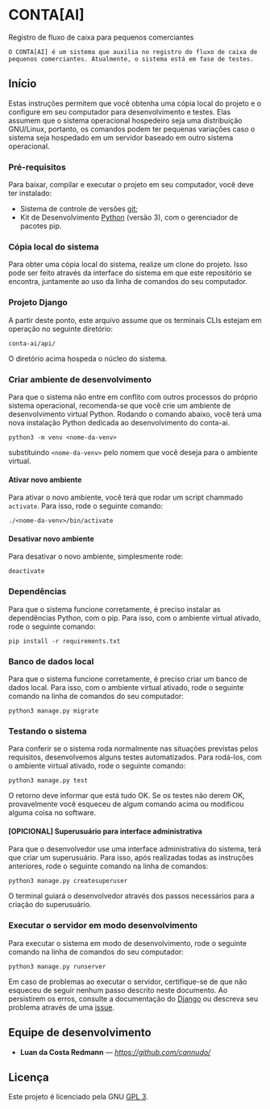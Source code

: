 # CONTA[AI]
Registro de fluxo de caixa para pequenos comerciantes


``
O CONTA[AI] é um sistema que auxilia no registro do fluxo de caixa de pequenos comerciantes. Atualmente, o sistema está em fase de testes.
``

## Início

Estas instruções permitem que você obtenha uma cópia local do projeto e o configure em seu computador para desenvolvimento e testes. Elas assumem que o sistema operacional hospedeiro seja uma distribuição GNU/Linux, portanto, os comandos podem ter pequenas variações caso o sistema seja hospedado em um servidor baseado em outro sistema operacional.

### Pré-requisitos

Para baixar, compilar e executar o projeto em seu computador, você deve ter instalado:

- Sistema de controle de versões [git](https://www.git-scm.com/);
- Kit de Desenvolvimento [Python](https://www.python.org/) (versão 3), com o gerenciador de pacotes pip.

### Cópia local do sistema

Para obter uma cópia local do sistema, realize um clone do projeto. Isso pode ser feito através da interface do sistema em que este repositório se encontra, juntamente ao uso da linha de comandos do seu computador.

### Projeto Django

A partir deste ponto, este arquivo assume que os terminais CLIs estejam em operação no seguinte diretório:

`conta-ai/api/`

O diretório acima hospeda o núcleo do sistema.

### Criar ambiente de desenvolvimento
Para que o sistema não entre em conflito com outros processos do próprio sistema operacional, recomenda-se que você crie um ambiente de desenvolvimento virtual Python. Rodando o comando abaixo, você terá uma nova instalação Python dedicada ao desenvolvimento do conta-ai.
```
python3 -m venv <nome-da-venv>
```

substituindo `<nome-da-venv>` pelo nomem que você deseja para o ambiente virtual.

#### Ativar novo ambiente
Para ativar o novo ambiente, você terá que rodar um script chammado `activate`. Para isso, rode o seguinte comando:
```
./<nome-da-venv>/bin/activate
```

#### Desativar novo ambiente
Para desativar o novo ambiente, simplesmente rode:
```
deactivate
```

### Dependências
Para que o sistema funcione corretamente, é preciso instalar as dependências Python, com o pip.
Para isso, com o ambiente virtual ativado, rode o seguinte comando:
```
pip install -r requirements.txt
```

### Banco de dados local
Para que o sistema funcione corretamente, é preciso criar um banco de dados local. Para isso, com o ambiente virtual ativado, rode o seguinte comando na linha de comandos do seu computador:
```
python3 manage.py migrate
```

### Testando o sistema
Para conferir se o sistema roda normalmente nas situações previstas pelos requisitos, desenvolvemos alguns testes automatizados. Para rodá-los, com o ambiente virtual ativado, rode o seguinte comando:
```
python3 manage.py test
```

O retorno deve informar que está tudo OK. Se os testes não derem OK, provavelmente você esqueceu de algum comando acima ou modificou alguma coisa no software.

#### [OPICIONAL] Superusuário para interface administrativa
Para que o desenvolvedor use uma interface administrativa do sistema, terá que criar um superusuário. Para isso, após realizadas todas as instruções anteriores, rode o seguinte comando na linha de comandos:
```
python3 manage.py createsuperuser
```

O terminal guiará o desenvolvedor através dos passos necessários para a criação do superusuário.

### Executar o servidor em modo desenvolvimento

Para executar o sistema em modo de desenvolvimento, rode o seguinte comando na linha de comandos do seu computador:
```
python3 manage.py runserver
```

Em caso de problemas ao executar o servidor, certifique-se de que não esqueceu de seguir nenhum passo descrito neste documento. Ao persistirem os erros, consulte a documentação do [Django](https://www.djangoproject.com/) ou descreva seu problema através de uma [issue](https://github.com/cannudo/conta-ai/issues).


## Equipe de desenvolvimento

* **Luan da Costa Redmann** — *https://github.com/cannudo/*

## Licença

Este projeto é licenciado pela GNU [GPL 3](LICENSE.md).
